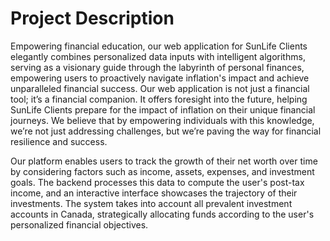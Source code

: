 <h1> <b> Project Description </b> </h1>

Empowering financial education, our web application for SunLife Clients elegantly combines personalized data inputs with intelligent algorithms, serving as a visionary guide through the labyrinth of personal finances, empowering users to proactively navigate inflation's impact and achieve unparalleled financial success. Our web application is not just a financial tool; it’s a financial companion. It offers foresight into the future, helping SunLife Clients prepare for the impact of inflation on their unique financial journeys. We believe that by empowering individuals with this knowledge, we’re not just addressing challenges, but we’re paving the way for financial resilience and success.

Our platform enables users to track the growth of their net worth over time by considering factors such as income, assets, expenses, and investment goals. The backend processes this data to compute the user's post-tax income, and an interactive interface showcases the trajectory of their investments. The system takes into account all prevalent investment accounts in Canada, strategically allocating funds according to the user's personalized financial objectives.



